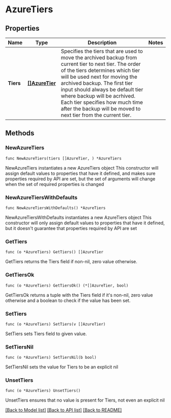 # AzureTiers

## Properties

Name | Type | Description | Notes
------------ | ------------- | ------------- | -------------
**Tiers** | [**[]AzureTier**](AzureTier.md) | Specifies the tiers that are used to move the archived backup from current tier to next tier. The order of the tiers determines which tier will be used next for moving the archived backup. The first tier input should always be default tier where backup will be acrhived. Each tier specifies how much time after the backup will be moved to next tier from the current tier. | 

## Methods

### NewAzureTiers

`func NewAzureTiers(tiers []AzureTier, ) *AzureTiers`

NewAzureTiers instantiates a new AzureTiers object
This constructor will assign default values to properties that have it defined,
and makes sure properties required by API are set, but the set of arguments
will change when the set of required properties is changed

### NewAzureTiersWithDefaults

`func NewAzureTiersWithDefaults() *AzureTiers`

NewAzureTiersWithDefaults instantiates a new AzureTiers object
This constructor will only assign default values to properties that have it defined,
but it doesn't guarantee that properties required by API are set

### GetTiers

`func (o *AzureTiers) GetTiers() []AzureTier`

GetTiers returns the Tiers field if non-nil, zero value otherwise.

### GetTiersOk

`func (o *AzureTiers) GetTiersOk() (*[]AzureTier, bool)`

GetTiersOk returns a tuple with the Tiers field if it's non-nil, zero value otherwise
and a boolean to check if the value has been set.

### SetTiers

`func (o *AzureTiers) SetTiers(v []AzureTier)`

SetTiers sets Tiers field to given value.


### SetTiersNil

`func (o *AzureTiers) SetTiersNil(b bool)`

 SetTiersNil sets the value for Tiers to be an explicit nil

### UnsetTiers
`func (o *AzureTiers) UnsetTiers()`

UnsetTiers ensures that no value is present for Tiers, not even an explicit nil

[[Back to Model list]](../README.md#documentation-for-models) [[Back to API list]](../README.md#documentation-for-api-endpoints) [[Back to README]](../README.md)


